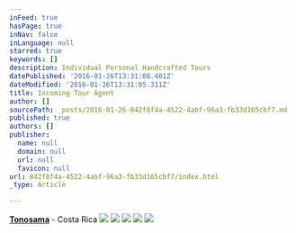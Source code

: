 ```yaml
---
inFeed: true
hasPage: true
inNav: false
inLanguage: null
starred: true
keywords: []
description: Individual Personal Handcrafted Tours
datePublished: '2016-01-26T13:31:08.401Z'
dateModified: '2016-01-26T13:31:05.311Z'
title: Incoming Tour Agent
author: []
sourcePath: _posts/2016-01-26-842f8f4a-4522-4abf-96a3-fb33d165cbf7.md
published: true
authors: []
publisher:
  name: null
  domain: null
  url: null
  favicon: null
url: 842f8f4a-4522-4abf-96a3-fb33d165cbf7/index.html
_type: Article

---
```

**[Tonosama][0]** - Costa Rica ![](https://the-grid-user-content.s3-us-west-2.amazonaws.com/134c275a-e85a-494e-a560-91f6676dd1fa.jpg)
![](https://the-grid-user-content.s3-us-west-2.amazonaws.com/2f8cb17c-9795-4b4a-9c31-3d93e28d367a.JPG)
![](https://the-grid-user-content.s3-us-west-2.amazonaws.com/a42d02fd-98ee-4a08-8117-ce9746b1467c.jpg)
![](https://the-grid-user-content.s3-us-west-2.amazonaws.com/b6983777-133a-4f26-bce9-732c6d1d6d98.jpg)
![](https://the-grid-user-content.s3-us-west-2.amazonaws.com/3e15ac08-321a-429f-b1a7-778cf0977fbb.jpg)

[0]: null